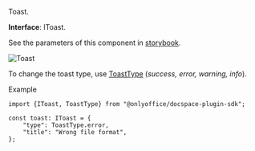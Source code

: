 Toast.

**Interface**: IToast.

See the parameters of this component in [storybook](https://storybook.onlyoffice.io/?path=/docs/components-toast--docs).

![Toast](/content/img/docspace/toast.png)

To change the toast type, use [ToastType](https://github.com/ONLYOFFICE/docspace-plugin-sdk/blob/master/src/interfaces/components/IToast.ts) (*success, error, warning, info*).

Example

```
import {IToast, ToastType} from "@onlyoffice/docspace-plugin-sdk";

const toast: IToast = {
    "type": ToastType.error,
    "title": "Wrong file format",
};
```
